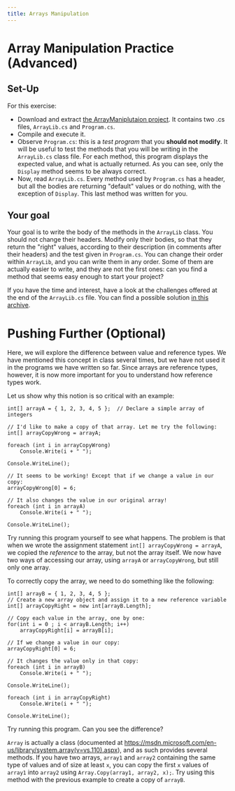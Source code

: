 ```yaml
---
title: Arrays Manipulation
---
```


# Array Manipulation Practice (Advanced)

## Set-Up

For this exercise:

- Download and extract [the ArrayManiplutaion project](ArrayManipulation.zip). It contains two .cs files, `ArrayLib.cs` and `Program.cs`.
- Compile and execute it.
- Observe `Program.cs`: this is a _test program_ that you **should not modify**. It will be useful to test the methods that you will be writing in the `ArrayLib.cs` class file. For each method, this program displays the expected value, and what is actually returned. As you can see, only the `Display` method seems to be always correct.
- Now, read `ArrayLib.cs`. Every method used by `Program.cs` has a header, but all the bodies are returning "default" values or do nothing, with the exception of `Display`. This last method was written for you.

## Your goal

Your goal is to write the body of the methods in the `ArrayLib` class.
You should not change their headers. 
Modify only their bodies, so that they return the "right" values, according to their description (in comments after their headers) and the test given in `Program.cs`.
You can change their order within `ArrayLib`, and you can write them in any order.
Some of them are actually easier to write, and they are not the first ones: can you find a method that seems easy enough to start your project?

If you have the time and interest, have a look at the challenges offered at the end of the `ArrayLib.cs` file.
You can find a possible solution [in this archive](ArrayManipulationSolution.zip).

# Pushing Further (Optional)

Here, we will explore the difference between value and reference types.
We have mentioned this concept in class several times, but we have not used it in the programs we have written so far.
Since arrays are reference types, however, it is now more important for you to understand how reference types work.

Let us show why this notion is so critical with an example:

```
int[] arrayA = { 1, 2, 3, 4, 5 };  // Declare a simple array of integers

// I'd like to make a copy of that array. Let me try the following:
int[] arrayCopyWrong = arrayA;

foreach (int i in arrayCopyWrong)
    Console.Write(i + " ");

Console.WriteLine();

// It seems to be working! Except that if we change a value in our copy:
arrayCopyWrong[0] = 6;

// It also changes the value in our original array!
foreach (int i in arrayA)
    Console.Write(i + " ");

Console.WriteLine();
```

Try running this program yourself to see what happens.
The problem is that when we wrote the assignment statement `int[] arrayCopyWrong = arrayA`, we copied the _reference_ to the array, but not the array itself.
We now have two ways of accessing our array, using `arrayA` or `arrayCopyWrong`, but still only one array.

To correctly copy the array, we need to do something like the following:

```
int[] arrayB = { 1, 2, 3, 4, 5 };
// Create a new array object and assign it to a new reference variable
int[] arrayCopyRight = new int[arrayB.Length];

// Copy each value in the array, one by one:
for(int i = 0 ; i < arrayB.Length; i++)
    arrayCopyRight[i] = arrayB[i];

// If we change a value in our copy:
arrayCopyRight[0] = 6;

// It changes the value only in that copy:
foreach (int i in arrayB)
    Console.Write(i + " ");

Console.WriteLine();

foreach (int i in arrayCopyRight)
    Console.Write(i + " ");  

Console.WriteLine();
```

Try running this program. Can you see the difference?

`Array` is actually a class (documented at <https://msdn.microsoft.com/en-us/library/system.array(v=vs.110).aspx>), and as such provides several methods.
If you have two arrays, `array1` and `array2` containing the same type of values and of size at least `x`, you can copy the first `x` values of `array1` into `array2` using `Array.Copy(array1, array2, x);`.
Try using this method with the previous example to create a copy of `arrayB`.

